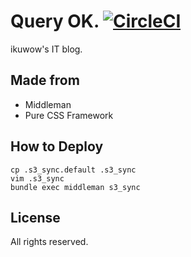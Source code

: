 Query OK.
[![CircleCI](https://circleci.com/gh/ikuwow/query_ok.svg?style=svg)](https://circleci.com/gh/ikuwow/query_ok)
===========================


ikuwow's IT blog.

## Made from

* Middleman
* Pure CSS Framework

## How to Deploy

```
cp .s3_sync.default .s3_sync
vim .s3_sync
bundle exec middleman s3_sync
```

## License

All rights reserved.

